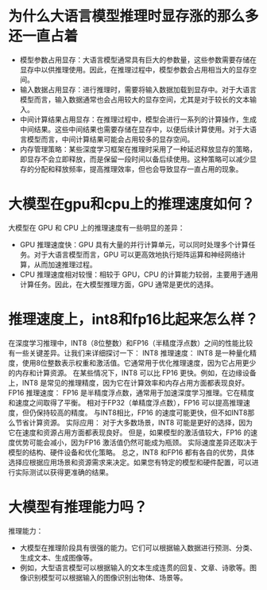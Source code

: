 # 为什么大语言模型推理时显存涨的那么多还一直占着
- 模型参数占用显存：大语言模型通常具有巨大的参数量，这些参数需要存储在显存中以供推理使用。因此，在推理过程中，模型参数会占用相当大的显存空间。
- 输入数据占用显存：进行推理时，需要将输入数据加载到显存中。对于大语言模型而言，输入数据通常也会占用较大的显存空间，尤其是对于较长的文本输入。
- 中间计算结果占用显存：在推理过程中，模型会进行一系列的计算操作，生成中间结果。这些中间结果也需要存储在显存中，以便后续计算使用。对于大语言模型而言，中间计算结果可能会占用较多的显存空间。
- 内存管理策略：某些深度学习框架在推理时采用了一种延迟释放显存的策略，即显存不会立即释放，而是保留一段时间以备后续使用。这种策略可以减少显存的分配和释放频率，提高推理效率，但也会导致显存一直占用的现象。

# 大模型在gpu和cpu上的推理速度如何？
大模型在 GPU 和 CPU 上的推理速度有一些明显的差异：
- GPU 推理速度快：GPU 具有大量的并行计算单元，可以同时处理多个计算任务。对于大语言模型而言，GPU 可以更高效地执行矩阵运算和神经网络计算，从而加速推理过程。
- CPU 推理速度相对较慢：相较于 GPU，CPU 的计算能力较弱，主要用于通用计算任务。因此，在大模型推理方面，GPU 通常是更优的选择。

# 推理速度上，int8和fp16比起来怎么样？
在深度学习推理中，INT8（8位整数）和FP16（半精度浮点数）之间的性能比较有一些关键差异。让我们来详细探讨一下：
INT8 推理速度：
INT8 是一种量化精度，使用8位整数表示权重和激活值。它通常用于优化推理速度，因为它占用更少的内存和计算资源。
在某些情况下，INT8 可以比 FP16 更快。例如，在边缘设备上，INT8 是常见的推理精度，因为它在计算效率和内存占用方面都表现良好。
FP16 推理速度：
FP16 是半精度浮点数，通常用于加速深度学习推理。它在精度和速度之间取得了平衡。
相对于FP32（单精度浮点数），FP16 可以提高推理速度，但仍保持较高的精度。
与INT8相比，FP16 的速度可能更快，但不如INT8那么节省计算资源。
实际应用：
对于大多数场景，INT8 可能是更好的选择，因为它在速度和资源占用方面都表现良好。
但是，如果模型的激活值较大，FP16 的速度优势可能会减小，因为FP16 激活值仍然可能成为瓶颈。
实际速度差异还取决于模型的结构、硬件设备和优化策略。
总之，INT8 和FP16 都有各自的优势，具体选择应根据应用场景和资源需求来决定。如果您有特定的模型和硬件配置，可以进行实际测试以获得更准确的结果。

# 大模型有推理能力吗？
推理能力：
- 大模型在推理阶段具有很强的能力。它们可以根据输入数据进行预测、分类、生成文本、生成图像等。
- 例如，大型语言模型可以根据输入的文本生成连贯的回复、文章、诗歌等。图像识别模型可以根据输入的图像识别出物体、场景等。
